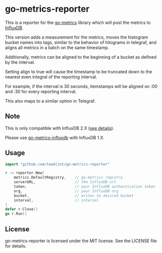 go-metrics-reporter
====================

This is a reporter for the [go-metrics](https://github.com/rcrowley/go-metrics) library which will post the metrics to [InfluxDB](https://influxdb.com/).

This version adds a measurement for the metrics, moves the histogram bucket names into tags, similar to the behavior of hitograms in telegraf, and aligns all metrics in a batch on the same timestamp.

Additionally, metrics can be aligned to the beginning of a bucket as defined by the interval.

Setting align to true will cause the timestamp to be truncated down to the nearest even integral of the reporting interval.

For example, if the interval is 30 seconds, tiemstamps will be aligned on :00 and :30 for every reporting interval.

This also maps to a similar option in Telegraf.

Note
----

This is only compatible with InfluxDB 2.X ([see details](https://github.com/influxdata/influxdb-client-go)).

Please use [go-metrics-influxdb](https://github.com/vrischmann/go-metrics-influxdb) with InfluxDB 1.X.

Usage
-----

```go
import "github.com/teamlint/go-metrics-reporter"

r := reporter.New(
    metrics.DefaultRegistry,    // go-metrics registry
    serverURL,                  // the InfluxDB url
    token,                      // your InfluxDB authentication token
    org,                        // your InfluxDB org
    bucket,                     // writes to desired bucket
    interval,                   // interval
)
defer r.Close()
go r.Run()
````

License
-------

go-metrics-reporter is licensed under the MIT license. See the LICENSE file for details.
